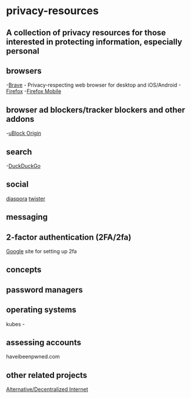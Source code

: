 # privacy-resources
A collection of privacy resources for those interested in protecting information, especially personal
---

## browsers

-[Brave](https://www.brave.com) - Privacy-respecting web browser for desktop and iOS/Android
-[Firefox](https://www.mozilla.org/en-US/firefox/)
-[Firefox Mobile](https://www.mozilla.org/en-US/firefox/mobile/)


## browser ad blockers/tracker blockers and other addons
-[uBlock Origin](https://www.ublock.org/)


## search
-[DuckDuckGo](https://www.duckduckgo.com)


## social
[diaspora](https://diasporafoundation.org/)
[twister](http://twister.net.co/)


## messaging




## 2-factor authentication (2FA/2fa)
[Google](https://www.google.com/landing/2step/) site for setting up 2fa



## concepts




## password managers



## operating systems
kubes - 

## assessing accounts
haveibeenpwned.com


## other related projects
[Alternative/Decentralized Internet](https://github.com/redecentralize/alternative-internet)
